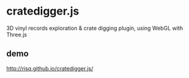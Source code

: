 cratedigger.js
===========

3D vinyl records exploration & crate digging plugin, using WebGL with Three.js


demo
-----------
http://risq.github.io/cratedigger.js/
